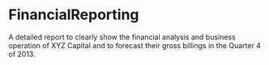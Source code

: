 # FinancialReporting
A detailed report to clearly show the financial analysis and business operation of XYZ Capital and to forecast their gross billings in the Quarter 4 of 2013. 
